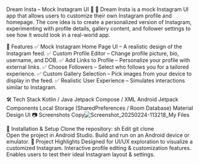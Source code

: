 Dream Insta – Mock Instagram UI 📸
🌟 Dream Insta is a mock Instagram UI app that allows users to customize their own Instagram profile and homepage.
The core idea is to create a personalized version of Instagram, experimenting with profile details, gallery content, and follower settings to see how it would look in a real-world app.

📌 Features
✅ Mock Instagram Home Page UI – A realistic design of the Instagram feed.
✅ Custom Profile Editor – Change profile picture, bio, username, and DOB.
✅ Add Links to Profile – Personalize your profile with external links.
✅ Choose Followers – Select who follows you for a tailored experience.
✅ Custom Gallery Selection – Pick images from your device to display in the feed.
✅ Realistic User Experience – Simulates interactions similar to Instagram.

🛠 Tech Stack
Kotlin / Java
Jetpack Compose / XML
Android Jetpack Components
Local Storage (SharedPreferences / Room Database)
Material Design UI
📷 Screenshots
Copy![Screenshot_20250224-113218_My Files](https://github.com/user-attachments/assets/a7c4234a-22de-4423-bef2-a3b1470e184a)

🚀 Installation & Setup
Clone the repository:
sh
Edit
git clone  
Open the project in Android Studio.
Build and run on an Android device or emulator.
🎯 Project Highlights
Designed for UI/UX exploration to visualize a customized Instagram.
Interactive profile editing & customization features.
Enables users to test their ideal Instagram layout & settings.
